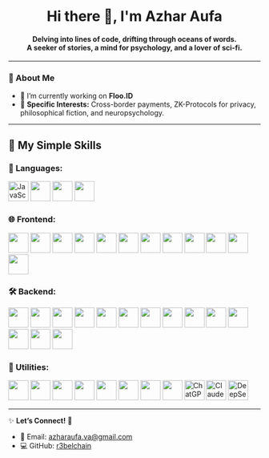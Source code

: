 <h1 align="center">Hi there 👋, I'm Azhar Aufa</h1>
<h4 align="center">
  Delving into lines of code, drifting through oceans of words. <br>
  A seeker of stories, a mind for psychology, and a lover of sci-fi.
</h4>

---

### 🌟 About Me  
- 🔭 I’m currently working on **Floo.ID**
- 🌱 **Specific Interests:** Cross-border payments, ZK-Protocols for privacy, philosophical fiction, and neuropsychology.

---

## 🚀 My Simple Skills  

### 🧠 Languages:  
<p align="left">
  <img src="https://cdn.jsdelivr.net/gh/devicons/devicon/icons/javascript/javascript-original.svg" alt="JavaScript" width="40" height="40"/>
  <img src="https://cdn.jsdelivr.net/gh/devicons/devicon@latest/icons/solidity/solidity-plain.svg" width="40" height="40"/>
  <img src="https://cdn.jsdelivr.net/gh/devicons/devicon@latest/icons/bash/bash-original.svg" width="40" height="40"/>
  <img src="https://cdn.jsdelivr.net/gh/devicons/devicon@latest/icons/powershell/powershell-original.svg" width="40" height="40"/>
</p>  

### 🌐 Frontend:  
<p align="left">
   <img src="https://cdn.jsdelivr.net/gh/devicons/devicon@latest/icons/react/react-original.svg" width="40" height="40"/>
  <img src="https://cdn.jsdelivr.net/gh/devicons/devicon@latest/icons/vuejs/vuejs-original.svg" width="40" height="40"/>
 <img src="https://cdn.jsdelivr.net/gh/devicons/devicon@latest/icons/nextjs/nextjs-original.svg" width="40" height="40"/>
  <img src="https://cdn.jsdelivr.net/gh/devicons/devicon@latest/icons/angular/angular-original.svg" width="40" height="40"/>        
  <img src="https://cdn.jsdelivr.net/gh/devicons/devicon@latest/icons/jquery/jquery-original-wordmark.svg" width="40" height="40"/>
  <img src="https://cdn.jsdelivr.net/gh/devicons/devicon@latest/icons/axios/axios-plain-wordmark.svg" width="40" height="40"/>
  <img src="https://cdn.jsdelivr.net/gh/devicons/devicon@latest/icons/tailwindcss/tailwindcss-original.svg" width="40" height="40"/>
  <img src="https://cdn.jsdelivr.net/gh/devicons/devicon@latest/icons/framermotion/framermotion-original-wordmark.svg" width="40" height="40"/>
  <img src="https://cdn.jsdelivr.net/gh/devicons/devicon@latest/icons/bootstrap/bootstrap-original.svg" width="40" height="40"/>
  <img src="https://cdn.jsdelivr.net/gh/devicons/devicon@latest/icons/redux/redux-original.svg" width="40" height="40"/>
  <img src="https://cdn.jsdelivr.net/gh/devicons/devicon@latest/icons/materialui/materialui-plain.svg" width="40" height="40"/>
  <img src="https://cdn.jsdelivr.net/gh/devicons/devicon@latest/icons/svelte/svelte-original.svg" width="40" height="40"/>
</p>
 
### 🛠️ Backend: 
<p align="left">
<img src="https://cdn.jsdelivr.net/gh/devicons/devicon@latest/icons/nodejs/nodejs-original-wordmark.svg" width="40" height="40"/>
<img src="https://cdn.jsdelivr.net/gh/devicons/devicon@latest/icons/nodemon/nodemon-original.svg" width="40" height="40"/>            
  <img src="https://cdn.jsdelivr.net/gh/devicons/devicon@latest/icons/express/express-original.svg" width="40" height="40"/>
            <img src="https://cdn.jsdelivr.net/gh/devicons/devicon@latest/icons/graphql/graphql-plain-wordmark.svg" width="40" height="40"/>
            <img src="https://cdn.jsdelivr.net/gh/devicons/devicon@latest/icons/grpc/grpc-original.svg" width="40" height="40"/>
            <img src="https://cdn.jsdelivr.net/gh/devicons/devicon@latest/icons/docker/docker-original.svg" width="40" height="40"/>
            <img src="https://cdn.jsdelivr.net/gh/devicons/devicon@latest/icons/kubernetes/kubernetes-original.svg" width="40" height="40"/> 
            <img src="https://cdn.jsdelivr.net/gh/devicons/devicon@latest/icons/vercel/vercel-original-wordmark.svg" width="40" height="40"/>
            <img src="https://cdn.jsdelivr.net/gh/devicons/devicon@latest/icons/heroku/heroku-plain.svg" width="40" height="40"/>
            <img src="https://cdn.jsdelivr.net/gh/devicons/devicon@latest/icons/oauth/oauth-original.svg" width="40" height="40"/>
            <img src="https://cdn.jsdelivr.net/gh/devicons/devicon@latest/icons/mongodb/mongodb-plain-wordmark.svg" width="40" height="40"/>
            <img src="https://cdn.jsdelivr.net/gh/devicons/devicon@latest/icons/postgresql/postgresql-original-wordmark.svg" width="40" height="40"/>
            <img src="https://cdn.jsdelivr.net/gh/devicons/devicon@latest/icons/mysql/mysql-original-wordmark.svg" width="40" height="40"/>
            <img src="https://cdn.jsdelivr.net/gh/devicons/devicon@latest/icons/redis/redis-original.svg" width="40" height="40"/>
</p>

### 🧰 Utilities: 
<p align="left">
 <img src="https://cdn.jsdelivr.net/gh/devicons/devicon@latest/icons/git/git-original.svg" width="40" height="40"/>
  <img src="https://cdn.jsdelivr.net/gh/devicons/devicon@latest/icons/github/github-original-wordmark.svg" width="40" height="40"/>        
            <img src="https://cdn.jsdelivr.net/gh/devicons/devicon@latest/icons/vscode/vscode-original.svg" width="40" height="40"/>
            <img src="https://cdn.jsdelivr.net/gh/devicons/devicon@latest/icons/postman/postman-original.svg" width="40" height="40"/>
            <img src="https://cdn.jsdelivr.net/gh/devicons/devicon@latest/icons/jira/jira-original.svg" width="40" height="40"/>
            <img src="https://cdn.jsdelivr.net/gh/devicons/devicon@latest/icons/confluence/confluence-original.svg" width="40" height="40"/>
            <img src="https://cdn.jsdelivr.net/gh/devicons/devicon@latest/icons/notion/notion-original.svg" width="40" height="40"/>
            <img src="https://cdn.jsdelivr.net/gh/devicons/devicon@latest/icons/slack/slack-original.svg" width="40" height="40"/>
          <img src="https://upload.wikimedia.org/wikipedia/commons/0/04/ChatGPT_logo.svg" alt="ChatGPT Logo" width="40" height="40"/>
          <img src="https://uxwing.com/wp-content/themes/uxwing/download/brands-and-social-media/claude-ai-icon.png" alt="Claude AI Logo" width="40" height="40">
          <img src="https://img.icons8.com/?size=100&id=BXsdQPYarISt&format=png&color=228BE6" alt="DeepSeek Logo" width="40" height="40"/>

</p>


---

✨ **Let’s Connect!** 🚀  

- 📧 Email: [azharaufa.va@gmail.com](mailto:azharaufa.va@gmail.com)  
- 💻 GitHub: [r3belchain](https://github.com/r3belchain)  
